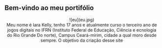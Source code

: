 ## Bem-vindo ao meu portifólio

<center>
![eu](eu.jpg)
<center>

<center>
Meu nome é Iara Kelly, tenho 17 anos e atualmente curso o terceiro ano de jogos digitais no IFRN (Instituto Federal de Educação, Ciência e ecnologia do Rio Grande Do norte), Campus Ceará-mirim, cidade a qual moro desde sempre. O objetivo da criação desse site 
<center>
